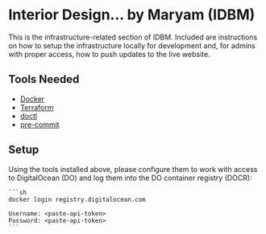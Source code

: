 # Interior Design... by Maryam (IDBM)

This is the infrastructure-related section of IDBM. Included are instructions
on how to setup the infrastructure locally for development and, for admins
with proper access, how to push updates to the live website.

## Tools Needed

* [Docker](https://docs.docker.com/get-docker/)
* [Terraform](https://learn.hashicorp.com/tutorials/terraform/install-cli)
* [doctl](https://docs.digitalocean.com/reference/doctl/how-to/install/)
* [pre-commit](https://pre-commit.com/)

## Setup

Using the tools installed above, please configure them to work with access
to DigitalOcean (DO) and log them into the DO container registry (DOCR):

    ```sh
    docker login registry.digitalocean.com

    Username: <paste-api-token>
    Password: <paste-api-token>
    ```
